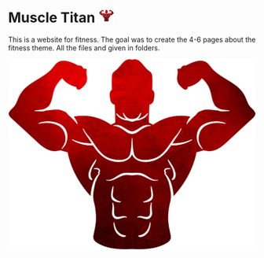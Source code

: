 # Muscle Titan  ![](./Images/favicon.png)
This is a website for fitness.
The goal was to create the 4-6 pages about the fitness theme.
All the files and given in folders.



![](./Images/logo.png)